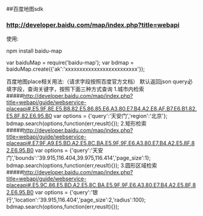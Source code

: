 ##百度地图sdk

### http://developer.baidu.com/map/index.php?title=webapi

使用:

npm install baidu-map

var baiduMap = require('baidu-map');
var bdmap = baiduMap.create({'ak':'xxxxxxxxxxxxxxxxxxxxxxxxx'});

百度地图place相关用法:（请求字段按照百度官方文档）
默认返回json
query必填字段，查询关键字，按照下面三种方式查询
1.城市内检索  #####http://developer.baidu.com/map/index.php?title=webapi/guide/webservice-placeapi#.E5.9F.8E.E5.B8.82.E5.86.85.E6.A3.80.E7.B4.A2.E8.AF.B7.E6.B1.82.E5.8F.82.E6.95.B0
var options = {'query':'天安门','region':'北京'};
bdmap.search(options,function(err,reuslt){});
2.矩形检索   #####http://developer.baidu.com/map/index.php?title=webapi/guide/webservice-placeapi#.E7.9F.A9.E5.BD.A2.E5.8C.BA.E5.9F.9F.E6.A3.80.E7.B4.A2.E5.8F.82.E6.95.B0
var options = {'query':'天安门','bounds':'39.915,116.404,39.975,116.414','page_size':1};
bdmap.search(options,function(err,reuslt){});
3.圆形区域检索  #####http://developer.baidu.com/map/index.php?title=webapi/guide/webservice-placeapi#.E5.9C.86.E5.BD.A2.E5.8C.BA.E5.9F.9F.E6.A3.80.E7.B4.A2.E5.8F.82.E6.95.B0
var options = {'query':'银行','location':'39.915,116.404','page_size':2,'radius':100};
bdmap.search(options,function(err,reuslt){});


